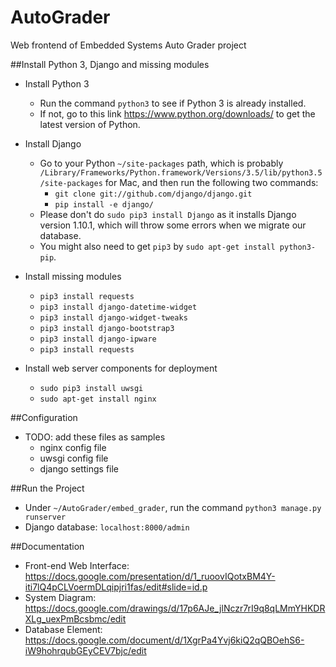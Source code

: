 # AutoGrader

Web frontend of Embedded Systems Auto Grader project

##Install Python 3, Django and missing modules
- Install Python 3
  - Run the command ```python3``` to see if Python 3 is already installed. 
  - If not, go to this link https://www.python.org/downloads/ to get the latest version of Python.

- Install Django
  - Go to your Python ```~/site-packages``` path, which is probably ```/Library/Frameworks/Python.framework/Versions/3.5/lib/python3.5/site-packages``` for Mac, and then run the following two commands:
    - ```git clone git://github.com/django/django.git```
    - ```pip install -e django/```
  - Please don't do ```sudo pip3 install Django``` as it installs Django version 1.10.1, which will throw some errors when we migrate our database.
  - You might also need to get ```pip3``` by ```sudo apt-get install python3-pip```.

- Install missing modules
  - ```pip3 install requests```
  - ```pip3 install django-datetime-widget```
  - ```pip3 install django-widget-tweaks```
  - ```pip3 install django-bootstrap3```
  - ```pip3 install django-ipware```
  - ```pip3 install requests```

- Install web server components for deployment
  - ```sudo pip3 install uwsgi```
  - ```sudo apt-get install nginx```

##Configuration
- TODO: add these files as samples
  - nginx config file
  - uwsgi config file
  - django settings file

##Run the Project
 - Under ```~/AutoGrader/embed_grader```, run the command ```python3 manage.py runserver```
 - Django database: ```localhost:8000/admin```
 
##Documentation
 - Front-end Web Interface:
    https://docs.google.com/presentation/d/1_ruoovIQotxBM4Y-iti7lQ4pCLVoermDLqipjri1fas/edit#slide=id.p
 - System Diagram:
    https://docs.google.com/drawings/d/17p6AJe_jlNczr7rI9q8qLMmYHKDRXLg_uexPmBcsbmc/edit
 - Database Element:
    https://docs.google.com/document/d/1XgrPa4Yvj6kiQ2qQBOehS6-iW9hohrqubGEyCEV7bjc/edit


